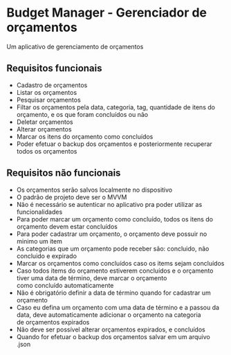 # Budget Manager - Gerenciador de orçamentos

Um aplicativo de gerenciamento de orçamentos

## Requisitos funcionais

- Cadastro de orçamentos
- Listar os orçamentos
- Pesquisar orçamentos
- Filtar os orçamentos pela data, categoria, tag, quantidade de itens do orçamento, e os que foram concluídos ou não
- Deletar orçamentos
- Alterar orçamentos
- Marcar os itens do orçamento como concluídos
- Poder efetuar o backup dos orçamentos e posteriormente recuperar todos os orçamentos


## Requisitos não funcionais
- Os orçamentos serão salvos localmente no dispositivo
- O padrão de projeto deve ser o MVVM
- Não é necessário se autenticar no aplicativo pra poder utilizar as funcionalidades
- Para poder marcar um orçamento como concluído, todos os itens do orçamento devem estar concluídos
- Para poder cadastrar um orçamento, o orçamento deve possuir no minimo um item
- As categorias que um orçamento pode receber são: concluido, não concluido e expirado
- Marcar os orçamentos como concluídos caso os items sejam concluídos
- Caso todos items do orçamento estiverem concluídos e o orçamento tiver uma data de término, deve marcar o orçamento<br>
como concluído automaticamente
- Não é obrigatório definir a data de término quando for cadastrar um orçamento
- Caso eu defina um orçamento com uma data de término e a passou da data, deve automaticamente adicionar o orçamento na categoria<br>
de orçamentos expirados
- Não deve ser possível alterar orçamentos expirados, e concluídos
- Quando for efetuar o backup dos orçamentos salvar em um arquivo .json
